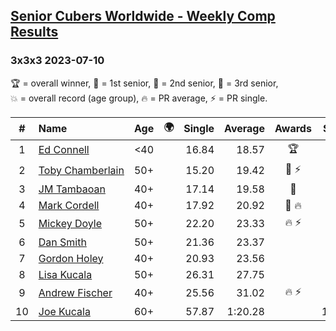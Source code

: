 <style>table {white-space: nowrap;}</style>
<link rel="stylesheet" type="text/css" href="/scw-comp/css/flags.css" />

## [Senior Cubers Worldwide - Weekly Comp Results](/scw-comp/results/)
### 3x3x3 2023-07-10

<span style="white-space: nowrap;">🏆 = overall winner</span>, <span style="white-space: nowrap;">🥇 = 1st senior</span>, <span style="white-space: nowrap;">🥈 = 2nd senior</span>, <span style="white-space: nowrap;">🥉 = 3rd senior</span>, <span style="white-space: nowrap;">💥 = overall record (age group)</span>, <span style="white-space: nowrap;">🔥 = PR average</span>, <span style="white-space: nowrap;">⚡ = PR single</span>.

| # | Name | Age | 🌍 | Single | Average | Awards | Solve 1 | Solve 2 | Solve 3 | Solve 4 | Solve 5 | Video |
| :--: | :-- | :--: | :--: | --: | --: | :--: | --: | --: | --: | --: | --: | :-- |
| 1 | [Ed Connell](../../persons/ed_connell/333.md) | <40 | <i class="flag flag-IE" /> | 16.84 | 18.57 | 🏆 | 17.82 | 16.84 | 20.50 | 28.77 | 17.39 | [Desktop](https://www.facebook.com/events/198208716234931/permalink/204202045635598) / [Mobile](https://m.facebook.com/events/198208716234931?view=permalink&id=204202045635598) |
| 2 | [Toby Chamberlain](../../persons/toby_chamberlain/333.md) | 50+ | <i class="flag flag-AU" /> | 15.20 | 19.42 | 🥇 ⚡ | 19.22 | 19.64 | 15.20 | 19.40 | 24.31 | [Desktop](https://www.facebook.com/events/198208716234931/permalink/203100105745792) / [Mobile](https://m.facebook.com/events/198208716234931?view=permalink&id=203100105745792) |
| 3 | [JM Tambaoan](../../persons/jm_tambaoan/333.md) | 40+ | <i class="flag flag-PH" /> | 17.14 | 19.58 | 🥈 | 17.83 | 17.14 | 21.98 | 25.04 | 18.92 | [Desktop](https://www.facebook.com/events/198208716234931/permalink/204215525634250) / [Mobile](https://m.facebook.com/events/198208716234931?view=permalink&id=204215525634250) |
| 4 | [Mark Cordell](../../persons/mark_cordell/333.md) | 40+ | <i class="flag flag-US" /> | 17.92 | 20.92 | 🥉 🔥 | 21.09 | 19.31 | 17.92 | 25.94 | 22.37 | [Desktop](https://www.facebook.com/events/198208716234931/permalink/204296872292782) / [Mobile](https://m.facebook.com/events/198208716234931?view=permalink&id=204296872292782) |
| 5 | [Mickey Doyle](../../persons/mickey_doyle/333.md) | 50+ | <i class="flag flag-US" /> | 22.20 | 23.33 | 🔥 ⚡ | 22.20 | 27.56 | 24.53 | 23.02 | 22.44 | [Desktop](https://www.facebook.com/events/198208716234931/permalink/204176852304784) / [Mobile](https://m.facebook.com/events/198208716234931?view=permalink&id=204176852304784) |
| 6 | [Dan Smith](../../persons/dan_smith/333.md) | 50+ | <i class="flag flag-US" /> | 21.36 | 23.37 |  | 23.46 | 26.24 | 23.76 | 21.36 | 22.88 | [Desktop](https://www.facebook.com/events/198208716234931/permalink/202438319145304) / [Mobile](https://m.facebook.com/events/198208716234931?view=permalink&id=202438319145304) |
| 7 | [Gordon Holey](../../persons/gordon_holey/333.md) | 40+ | <i class="flag flag-US" /> | 20.93 | 23.56 |  | 21.28 | 30.12 | 21.40 | 28.01 | 20.93 | [Desktop](https://www.facebook.com/events/198208716234931/permalink/203284699060666) / [Mobile](https://m.facebook.com/events/198208716234931?view=permalink&id=203284699060666) |
| 8 | [Lisa Kucala](../../persons/lisa_kucala/333.md) | 50+ | <i class="flag flag-US" /> | 26.31 | 27.75 |  | 28.30 | 27.20 | 34.16 | 27.74 | 26.31 | [Desktop](https://www.facebook.com/events/198208716234931/permalink/202926179096518) / [Mobile](https://m.facebook.com/events/198208716234931?view=permalink&id=202926179096518) |
| 9 | [Andrew Fischer](../../persons/andrew_fischer/333.md) | 40+ | | 25.56 | 31.02 | 🔥 ⚡ | 25.56 | 38.37 | 33.55 | 28.74 | 30.77 | [Desktop](https://www.facebook.com/403917/videos/796062192000588) / [Mobile](https://m.facebook.com/403917/videos/796062192000588) |
| 10 | [Joe Kucala](../../persons/joe_kucala/333.md) | 60+ | <i class="flag flag-US" /> | 57.87 | 1:20.28 |  | 1:15.63 | 1:40.75 | 57.87 | 1:04.47 | 1:51.77 | [Desktop](https://www.facebook.com/events/198208716234931/permalink/201708792551590) / [Mobile](https://m.facebook.com/events/198208716234931?view=permalink&id=201708792551590) |

<!-- Global site tag (gtag.js) - Google Analytics -->
<script async src="https://www.googletagmanager.com/gtag/js?id=UA-86348435-3"></script>
<script>window.dataLayer = window.dataLayer || []; function gtag() {dataLayer.push(arguments);} gtag('js', new Date()); gtag('config', 'UA-86348435-3');</script>
